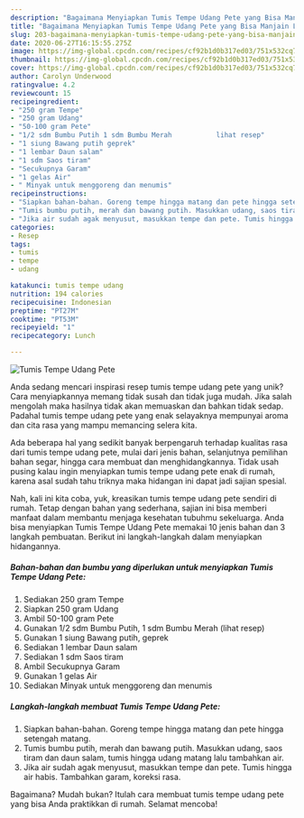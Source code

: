 ```yaml
---
description: "Bagaimana Menyiapkan Tumis Tempe Udang Pete yang Bisa Manjain Lidah"
title: "Bagaimana Menyiapkan Tumis Tempe Udang Pete yang Bisa Manjain Lidah"
slug: 203-bagaimana-menyiapkan-tumis-tempe-udang-pete-yang-bisa-manjain-lidah
date: 2020-06-27T16:15:55.275Z
image: https://img-global.cpcdn.com/recipes/cf92b1d0b317ed03/751x532cq70/tumis-tempe-udang-pete-foto-resep-utama.jpg
thumbnail: https://img-global.cpcdn.com/recipes/cf92b1d0b317ed03/751x532cq70/tumis-tempe-udang-pete-foto-resep-utama.jpg
cover: https://img-global.cpcdn.com/recipes/cf92b1d0b317ed03/751x532cq70/tumis-tempe-udang-pete-foto-resep-utama.jpg
author: Carolyn Underwood
ratingvalue: 4.2
reviewcount: 15
recipeingredient:
- "250 gram Tempe"
- "250 gram Udang"
- "50-100 gram Pete"
- "1/2 sdm Bumbu Putih 1 sdm Bumbu Merah           lihat resep"
- "1 siung Bawang putih geprek"
- "1 lembar Daun salam"
- "1 sdm Saos tiram"
- "Secukupnya Garam"
- "1 gelas Air"
- " Minyak untuk menggoreng dan menumis"
recipeinstructions:
- "Siapkan bahan-bahan. Goreng tempe hingga matang dan pete hingga setengah matang."
- "Tumis bumbu putih, merah dan bawang putih. Masukkan udang, saos tiram dan daun salam, tumis hingga udang matang lalu tambahkan air."
- "Jika air sudah agak menyusut, masukkan tempe dan pete. Tumis hingga air habis. Tambahkan garam, koreksi rasa."
categories:
- Resep
tags:
- tumis
- tempe
- udang

katakunci: tumis tempe udang 
nutrition: 194 calories
recipecuisine: Indonesian
preptime: "PT27M"
cooktime: "PT53M"
recipeyield: "1"
recipecategory: Lunch

---
```



![Tumis Tempe Udang Pete](https://img-global.cpcdn.com/recipes/cf92b1d0b317ed03/751x532cq70/tumis-tempe-udang-pete-foto-resep-utama.jpg)

Anda sedang mencari inspirasi resep tumis tempe udang pete yang unik? Cara menyiapkannya memang tidak susah dan tidak juga mudah. Jika salah mengolah maka hasilnya tidak akan memuaskan dan bahkan tidak sedap. Padahal tumis tempe udang pete yang enak selayaknya mempunyai aroma dan cita rasa yang mampu memancing selera kita.

Ada beberapa hal yang sedikit banyak berpengaruh terhadap kualitas rasa dari tumis tempe udang pete, mulai dari jenis bahan, selanjutnya pemilihan bahan segar, hingga cara membuat dan menghidangkannya. Tidak usah pusing kalau ingin menyiapkan tumis tempe udang pete enak di rumah, karena asal sudah tahu triknya maka hidangan ini dapat jadi sajian spesial.




Nah, kali ini kita coba, yuk, kreasikan tumis tempe udang pete sendiri di rumah. Tetap dengan bahan yang sederhana, sajian ini bisa memberi manfaat dalam membantu menjaga kesehatan tubuhmu sekeluarga. Anda bisa menyiapkan Tumis Tempe Udang Pete memakai 10 jenis bahan dan 3 langkah pembuatan. Berikut ini langkah-langkah dalam menyiapkan hidangannya.

<!--inarticleads1-->

##### Bahan-bahan dan bumbu yang diperlukan untuk menyiapkan Tumis Tempe Udang Pete:

1. Sediakan 250 gram Tempe
1. Siapkan 250 gram Udang
1. Ambil 50-100 gram Pete
1. Gunakan 1/2 sdm Bumbu Putih, 1 sdm Bumbu Merah           (lihat resep)
1. Gunakan 1 siung Bawang putih, geprek
1. Sediakan 1 lembar Daun salam
1. Sediakan 1 sdm Saos tiram
1. Ambil Secukupnya Garam
1. Gunakan 1 gelas Air
1. Sediakan  Minyak untuk menggoreng dan menumis




<!--inarticleads2-->

##### Langkah-langkah membuat Tumis Tempe Udang Pete:

1. Siapkan bahan-bahan. Goreng tempe hingga matang dan pete hingga setengah matang.
1. Tumis bumbu putih, merah dan bawang putih. Masukkan udang, saos tiram dan daun salam, tumis hingga udang matang lalu tambahkan air.
1. Jika air sudah agak menyusut, masukkan tempe dan pete. Tumis hingga air habis. Tambahkan garam, koreksi rasa.




Bagaimana? Mudah bukan? Itulah cara membuat tumis tempe udang pete yang bisa Anda praktikkan di rumah. Selamat mencoba!
